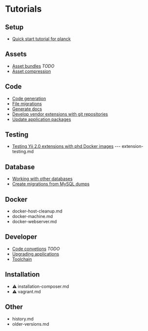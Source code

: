 # Tutorials

## Setup

- [Quick start tutorial for planck](quick-start-planck.md)

## Assets

- [Asset bundles](asset-bundles.md) *TODO*
- [Asset compression](asset-compression.md)

## Code

- [Code generation](code-generation.md)
- [File migrations](database-migrations-from-file.md)
- [Generate docs](documentation-generation.md)
- [Develop vendor extensions with git repositories](extension-development.md)
- [Update application packages](composer-update-packages.md)

## Testing

- [Testing Yii 2.0 extensions with phd Docker images](testing-yii2-extensions.md) --- extension-testing.md

## Database

- [Working with other databases](database.md)
- [Create migrations from MySQL dumps](database-migrations-from-file.md)

## Docker

- docker-host-cleanup.md
- docker-machine.md
- docker-webserver.md

## Developer

- [Code convetions](code-conventions.md) *TODO*
- [Upgrading applications](upgrading.md)
- [Toolchain](toolchain.md)

## Installation

- :warning: installation-composer.md
- :warning: vagrant.md

## Other

- history.md
- older-versions.md



